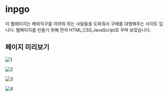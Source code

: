 # inpgo 
이 웹페이지는 해외직구를 어려워 하는 사람들을 도와줘서 구매를 대행해주는 사이트 입니다.
웹페이지를 만들기 위해 먼저 HTML,CSS,JavaScript로 꾸며 보았습니다.

## 페이지 미리보기
![1](https://user-images.githubusercontent.com/60025666/72663903-fb7cdd80-3a3a-11ea-8f76-15fb0ef2d4cb.png)

![2](https://user-images.githubusercontent.com/60025666/72663904-fb7cdd80-3a3a-11ea-9350-ac1c5ff9be5f.png)

![3](https://user-images.githubusercontent.com/60025666/72663905-fb7cdd80-3a3a-11ea-921d-37de0a1266f8.png)

![4](https://user-images.githubusercontent.com/60025666/72663906-fc157400-3a3a-11ea-8aac-ccb70a072a3f.png)
